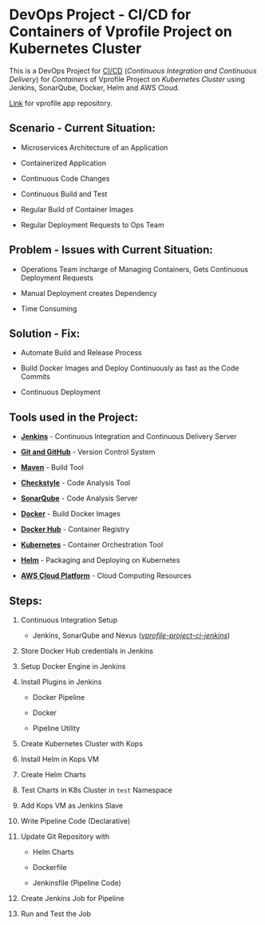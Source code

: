# DevOps Project - CI/CD for Containers of Vprofile Project on Kubernetes Cluster

This is a DevOps Project for [CI/CD](https://www.redhat.com/en/topics/devops/what-is-ci-cd) (_Continuous Integration and Continuous Delivery_) for _Containers_ of Vprofile Project on _Kubernetes Cluster_ using Jenkins, SonarQube, Docker, Helm and AWS Cloud.

[Link](https://github.com/durrezahmed/vprofile-project-devops) for vprofile app repository.

## Scenario - Current Situation:

- Microservices Architecture of an Application

- Containerized Application

- Continuous Code Changes

- Continuous Build and Test

- Regular Build of Container Images

- Regular Deployment Requests to Ops Team

## Problem - Issues with Current Situation:

- Operations Team incharge of Managing Containers, Gets Continuous Deployment Requests

- Manual Deployment creates Dependency

- Time Consuming

## Solution - Fix:

- Automate Build and Release Process

- Build Docker Images and Deploy Continuously as fast as the Code Commits

- Continuous Deployment

## Tools used in the Project:

- [**Jenkins**](https://www.jenkins.io/) - Continuous Integration and Continuous Delivery Server

- [**Git and GitHub**](https://github.com/) - Version Control System

- [**Maven**](https://maven.apache.org/) - Build Tool

- [**Checkstyle**](https://checkstyle.org/) - Code Analysis Tool

- [**SonarQube**](https://www.sonarsource.com/products/sonarqube/) - Code Analysis Server

- [**Docker**](https://www.docker.com/) - Build Docker Images

- [**Docker Hub**](https://hub.docker.com/) - Container Registry

- [**Kubernetes**](https://kubernetes.io/) - Container Orchestration Tool

- [**Helm**](https://helm.sh/) - Packaging and Deploying on Kubernetes

- [**AWS Cloud Platform**](https://aws.amazon.com/) - Cloud Computing Resources

## Steps:

1. Continuous Integration Setup

   - Jenkins, SonarQube and Nexus ([_vprofile-project-ci-jenkins_](https://github.com/durrezahmed/vprofile-project-ci-jenkins))

2. Store Docker Hub credentials in Jenkins

3. Setup Docker Engine in Jenkins

4. Install Plugins in Jenkins

   - Docker Pipeline

   - Docker

   - Pipeline Utility

5. Create Kubernetes Cluster with Kops

6. Install Helm in Kops VM

7. Create Helm Charts

8. Test Charts in K8s Cluster in `test` Namespace

9. Add Kops VM as Jenkins Slave

10. Write Pipeline Code (Declarative)

11. Update Git Repository with

    - Helm Charts

    - Dockerfile

    - Jenkinsfile (Pipeline Code)

12. Create Jenkins Job for Pipeline

13. Run and Test the Job
